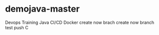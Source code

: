 # demojava-master
Devops Training Java CI/CD Docker 
create now brach
create now branch test 
push C